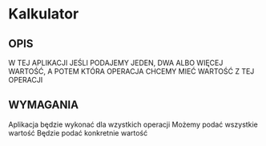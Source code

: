# Kalkulator
## OPIS
W TEJ APLIKACJI JEŚLI PODAJEMY JEDEN, DWA ALBO WIĘCEJ WARTOŚĆ, A POTEM KTÓRA OPERACJA CHCEMY MIEĆ WARTOŚĆ Z TEJ OPERACJI
## WYMAGANIA
Aplikacja będzie wykonać dla wzystkich operacji
Możemy podać wszystkie wartość
Będzie podać konkretnie wartość
